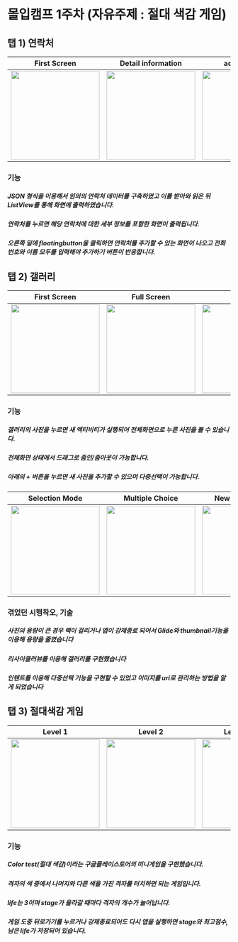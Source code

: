 # 몰입캠프 1주차 (자유주제 : 절대 색감 게임)

## 탭 1) 연락처


|First Screen|Detail information|add contacts|
|:-:|:-:|:-:|
|<img src="https://user-images.githubusercontent.com/86216960/147900138-c61f22ff-3a7e-495b-b7a2-1ad86633744c.png" width="200" />|<img src="https://user-images.githubusercontent.com/86216960/147900139-7f3f2f15-7f7c-453f-8a37-1ee6a273a987.png" width="200" />|<img src="https://user-images.githubusercontent.com/86216960/147900423-7802bf4e-8d55-4312-94b5-fcbeaf6a9b36.png" width="200"/>
 
### 기능
 ##### JSON 형식을 이용해서 임의의 연락처 데이터를 구축하였고 이를 받아와 읽은 뒤 ListView를 통해 화면에 출력하였습니다. 
 ##### 연락처를 누르면 해당 연락처에 대한 세부 정보를 포함한 화면이 출력됩니다.
 ##### 오른쪽 밑에 floatingbutton을 클릭하면 연락처를 추가할 수 있는 화면이 나오고 전화번호와 이름 모두를 입력해야 추가하기 버튼이 반응합니다.


## 탭 2) 갤러리

|First Screen|Full Screen|Zoom In|
|:-:|:-:|:-:|
|<img src="https://user-images.githubusercontent.com/86216960/147900147-c7a023d4-ec8c-4206-b1b6-a5b5d54a64e4.png" width="200" />|<img src="https://user-images.githubusercontent.com/86216960/147900151-bed62847-0a8a-4f08-97d2-c86c2656ace4.png" width="200" />|<img src="https://user-images.githubusercontent.com/86216960/147900160-afda13f4-5ab9-4267-ade2-5fe48d3fd608.png" width="200" />|

### 기능
##### 갤러리의 사진을 누르면 새 액티비티가 실행되어 전체화면으로 누른 사진을 볼 수 있습니다.
##### 전체화면 상태에서 드래그로 줌인/줌아웃이 가능합니다.
##### 아래의 + 버튼을 누르면 새 사진을 추가할 수 있으며 다중선택이 가능합니다.

|Selection Mode|Multiple Choice|New image loaded|
|:-:|:-:|:-:|
|<img src="https://user-images.githubusercontent.com/96766204/147900870-b13ad3f4-edc7-4439-a146-37720536c98c.png" width="200" />|<img src="https://user-images.githubusercontent.com/96766204/147900851-b71057ac-a193-4166-bf13-c46a3d20c01d.png" width="200" />|<img src="https://user-images.githubusercontent.com/96766204/147900852-00ef4e43-4457-4d7c-b179-6bf1c9af8289.png" width="200" />|

### 겪었던 시행착오, 기술
##### 사진의 용량이 큰 경우 랙이 걸리거나 앱이 강제종료 되어서 Glide와 thumbnail기능을 이용해 용량을 줄였습니다
##### 리사이클러뷰를 이용해 갤러리를 구현했습니다
##### 인텐트를 이용해 다중선택 기능을 구현할 수 있었고 이미지를 uri로 관리하는 방법을 알게 되었습니다

## 탭 3) 절대색감 게임

|Level 1|Level 2|Level 9(Max)|Game Over| 
|:-:|:-:|:-:|:-:|
|<img src="https://user-images.githubusercontent.com/86216960/147900163-c38f1132-4931-411b-8a69-c59b1e2b8aa0.png" width="200" />|<img src="https://user-images.githubusercontent.com/86216960/147900165-f67810fe-2f91-434d-bf92-4a9547fdb10a.png" width="200" />|<img src="https://user-images.githubusercontent.com/86216960/147900146-1a6914ff-a3eb-48ae-9b22-169c8d8eb4e5.png" width="200" />|<img src="https://user-images.githubusercontent.com/86216960/147900413-da977f99-9676-416f-866e-d4f0ea926f4d.png" width="200" />

### 기능
##### Color test(절대 색감)이라는 구글플레이스토어의 미니게임을 구현했습니다.
##### 격자의 색 중에서 나머지와 다른 색을 가진 격자를 터치하면 되는 게임입니다.
##### life는 3이며 stage가 올라갈 때마다 격자의 개수가 늘어납니다.
##### 게임 도중 뒤로가기를 누르거나 강제종료되어도 다시 앱을 실행하면 stage와 최고점수, 남은 life가 저장되어 있습니다.


